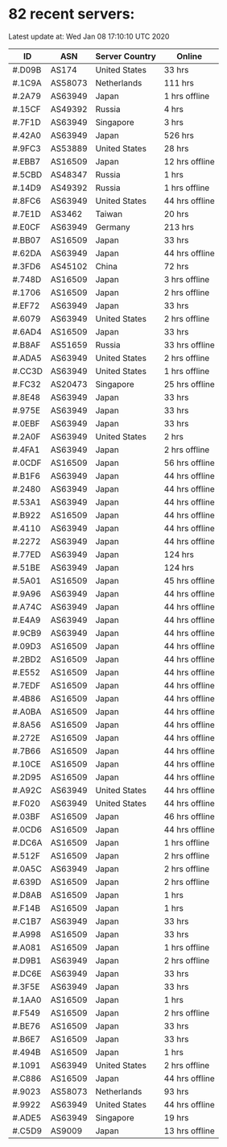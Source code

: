 # 82 recent servers:

Latest update at: Wed Jan 08 17:10:10 UTC 2020

| ID | ASN | Server Country | Online |
| -- | --- | -------------- | ------ |
| #.D09B | AS174 | United States | 33 hrs |
| #.1C9A | AS58073 | Netherlands | 111 hrs |
| #.2A79 | AS63949 | Japan | 1 hrs offline |
| #.15CF | AS49392 | Russia | 4 hrs |
| #.7F1D | AS63949 | Singapore | 3 hrs |
| #.42A0 | AS63949 | Japan | 526 hrs |
| #.9FC3 | AS53889 | United States | 28 hrs |
| #.EBB7 | AS16509 | Japan | 12 hrs offline |
| #.5CBD | AS48347 | Russia | 1 hrs |
| #.14D9 | AS49392 | Russia | 1 hrs offline |
| #.8FC6 | AS63949 | United States | 44 hrs offline |
| #.7E1D | AS3462 | Taiwan | 20 hrs |
| #.E0CF | AS63949 | Germany | 213 hrs |
| #.BB07 | AS16509 | Japan | 33 hrs |
| #.62DA | AS63949 | Japan | 44 hrs offline |
| #.3FD6 | AS45102 | China | 72 hrs |
| #.748D | AS16509 | Japan | 3 hrs offline |
| #.1706 | AS16509 | Japan | 2 hrs offline |
| #.EF72 | AS63949 | Japan | 33 hrs |
| #.6079 | AS63949 | United States | 2 hrs offline |
| #.6AD4 | AS16509 | Japan | 33 hrs |
| #.B8AF | AS51659 | Russia | 33 hrs offline |
| #.ADA5 | AS63949 | United States | 2 hrs offline |
| #.CC3D | AS63949 | United States | 1 hrs offline |
| #.FC32 | AS20473 | Singapore | 25 hrs offline |
| #.8E48 | AS63949 | Japan | 33 hrs |
| #.975E | AS63949 | Japan | 33 hrs |
| #.0EBF | AS63949 | Japan | 33 hrs |
| #.2A0F | AS63949 | United States | 2 hrs |
| #.4FA1 | AS63949 | Japan | 2 hrs offline |
| #.0CDF | AS16509 | Japan | 56 hrs offline |
| #.B1F6 | AS63949 | Japan | 44 hrs offline |
| #.2480 | AS63949 | Japan | 44 hrs offline |
| #.53A1 | AS63949 | Japan | 44 hrs offline |
| #.B922 | AS16509 | Japan | 44 hrs offline |
| #.4110 | AS63949 | Japan | 44 hrs offline |
| #.2272 | AS63949 | Japan | 44 hrs offline |
| #.77ED | AS63949 | Japan | 124 hrs |
| #.51BE | AS63949 | Japan | 124 hrs |
| #.5A01 | AS16509 | Japan | 45 hrs offline |
| #.9A96 | AS63949 | Japan | 44 hrs offline |
| #.A74C | AS63949 | Japan | 44 hrs offline |
| #.E4A9 | AS63949 | Japan | 44 hrs offline |
| #.9CB9 | AS63949 | Japan | 44 hrs offline |
| #.09D3 | AS16509 | Japan | 44 hrs offline |
| #.2BD2 | AS16509 | Japan | 44 hrs offline |
| #.E552 | AS16509 | Japan | 44 hrs offline |
| #.7EDF | AS16509 | Japan | 44 hrs offline |
| #.4B86 | AS16509 | Japan | 44 hrs offline |
| #.A0BA | AS16509 | Japan | 44 hrs offline |
| #.8A56 | AS16509 | Japan | 44 hrs offline |
| #.272E | AS16509 | Japan | 44 hrs offline |
| #.7B66 | AS16509 | Japan | 44 hrs offline |
| #.10CE | AS16509 | Japan | 44 hrs offline |
| #.2D95 | AS16509 | Japan | 44 hrs offline |
| #.A92C | AS63949 | United States | 44 hrs offline |
| #.F020 | AS63949 | United States | 44 hrs offline |
| #.03BF | AS16509 | Japan | 46 hrs offline |
| #.0CD6 | AS16509 | Japan | 44 hrs offline |
| #.DC6A | AS16509 | Japan | 1 hrs offline |
| #.512F | AS16509 | Japan | 2 hrs offline |
| #.0A5C | AS63949 | Japan | 2 hrs offline |
| #.639D | AS16509 | Japan | 2 hrs offline |
| #.D8AB | AS16509 | Japan | 1 hrs |
| #.F14B | AS16509 | Japan | 1 hrs |
| #.C1B7 | AS63949 | Japan | 33 hrs |
| #.A998 | AS16509 | Japan | 33 hrs |
| #.A081 | AS16509 | Japan | 1 hrs offline |
| #.D9B1 | AS63949 | Japan | 2 hrs offline |
| #.DC6E | AS63949 | Japan | 33 hrs |
| #.3F5E | AS63949 | Japan | 33 hrs |
| #.1AA0 | AS16509 | Japan | 1 hrs |
| #.F549 | AS16509 | Japan | 2 hrs offline |
| #.BE76 | AS16509 | Japan | 33 hrs |
| #.B6E7 | AS16509 | Japan | 33 hrs |
| #.494B | AS16509 | Japan | 1 hrs |
| #.1091 | AS63949 | United States | 2 hrs offline |
| #.C886 | AS16509 | Japan | 44 hrs offline |
| #.9023 | AS58073 | Netherlands | 93 hrs |
| #.9922 | AS63949 | United States | 44 hrs offline |
| #.ADE5 | AS63949 | Singapore | 19 hrs |
| #.C5D9 | AS9009 | Japan | 13 hrs offline |

